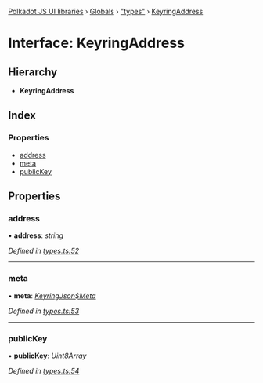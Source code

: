 [Polkadot JS UI libraries](../README.md) › [Globals](../globals.md) › ["types"](../modules/_types_.md) › [KeyringAddress](_types_.keyringaddress.md)

# Interface: KeyringAddress

## Hierarchy

* **KeyringAddress**

## Index

### Properties

* [address](_types_.keyringaddress.md#address)
* [meta](_types_.keyringaddress.md#meta)
* [publicKey](_types_.keyringaddress.md#publickey)

## Properties

###  address

• **address**: *string*

*Defined in [types.ts:52](https://github.com/polkadot-js/ui/blob/f6c85f27/packages/ui-keyring/src/types.ts#L52)*

___

###  meta

• **meta**: *[KeyringJson$Meta](_types_.keyringjson_meta.md)*

*Defined in [types.ts:53](https://github.com/polkadot-js/ui/blob/f6c85f27/packages/ui-keyring/src/types.ts#L53)*

___

###  publicKey

• **publicKey**: *Uint8Array*

*Defined in [types.ts:54](https://github.com/polkadot-js/ui/blob/f6c85f27/packages/ui-keyring/src/types.ts#L54)*
